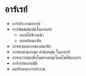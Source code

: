 # อาร์เรย์

- การประกาศอาเรย์
- การพิมพ์สมาชิกในอาดรย์
  - แบบไปข้างหน้า
  - แบบย้อนกลับ
- การหาผลบวกของสมาชิก
- การหาค่ามากสุด ค่าน้อยสุด ในอาเรย์
- การหาว่าสมาชิกใดตรงตามเงื่อนไขที่ต้องการ
- อาร์เรย์หบายมิติ
- เมทริกและการทำงาน
